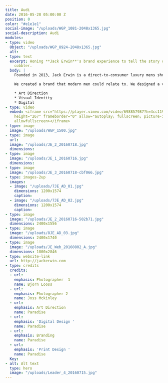 ```yaml
---
title: Audi
date: 2016-05-28 05:00:00 Z
position: 0
color: "#e1e1e1"
social-image: "/uploads/WGP_1081-2048x1365.jpg"
social-description: Audi
modules:
- type: video
  Object: "/uploads/WGP_8924-2048x1365.jpg"
  alt: 
- type: text
  excerpt: Honing **Jack Erwin**'s brand experience to tell the story of the contemporary
    cobbler.
  body: |
    Founded in 2013, Jack Erwin is a direct-to-consumer luxury mens shoe brand. Their point of differentiation: handmade Italian shoes at an affordable price. After two years of quick growth and success, we were engaged to hone Jack Erwin’s brand story, which meant rethinking their branded materials and digital experience as a holistic system.

    We created a brand that modern men could relate to. We designed a visual system that provoked the same trust between cobbler and man: Guarantee quality, product - and lifestyle. We evolved the logo mark, introduced consistent color and texture across printed material and in store. We art directed Spring and Fall campaigns, and directed the use of these assets across their digital channels. Last, we revamped their e-commerce experience by introducing a simplified content strategy, and strong branded elements throughout the website. The result was a brand that was confident, aspirational, understated, and truly reflected the men purchasing and wearing JE shoes.

    * Art Direction
    * Visual Identity
    * Digital
- type: video
  embed: <iframe src="https://player.vimeo.com/video/698857987?h=4cc1194776" width="640"
    height="267" frameborder="0" allow="autoplay; fullscreen; picture-in-picture"
    allowfullscreen></iframe>
- type: image
  image: "/uploads/WGP_1500.jpg"
- type: image
  url: 
  image: "/uploads/JE_2_20160718.jpg"
  dimensions: 
- type: image
  image: "/uploads/JE_1_20160716.jpg"
  dimensions: 
- type: image
  image: "/uploads/JE_3_20160718-cbf066.jpg"
- type: images-2up
  images:
  - image: "/uploads/7JE_AD_01.jpg"
    dimensions: 1200x1574
    caption: 
  - image: "/uploads/7JE_AD_02.jpg"
    dimensions: 1200x1574
    caption: 
- type: image
  image: "/uploads/JE_2_20160716-502b71.jpg"
  dimensions: 2400x1556
- type: image
  image: "/uploads/8JE_AD_03.jpg"
  dimensions: 2400x1740
- type: image
  image: "/uploads/JE_Web_20160802_A.jpg"
  dimensions: 1800x2846
- type: website-link
  url: http://jackerwin.com
- type: credits
  credits:
  - url: 
    emphasis: Photographer  1
    name: Bjorn Looss
  - url: 
    emphasis: Photographer 2
    name: Joss Mckinley
  - url: 
    emphasis: Art Direction
    name: Paradise
  - url: 
    emphasis: 'Digital Design '
    name: Paradise
  - url: 
    emphasis: Branding
    name: Paradise
  - url: 
    emphasis: 'Print Design '
    name: Paradise
  Key: 
- alt: Alt text
  type: hero
  image: "/uploads/Leader_4_20160715.jpg"
---
```


